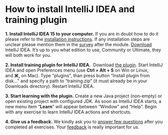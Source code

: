 # How to install IntelliJ IDEA and training plugin

**1. Install IntelliJ IDEA 15 to your computer.** If you are in doubt how to do it please refer to the [installation instructions](https://www.jetbrains.com/idea/help/installing-and-launching.html). If any installation steps are unclear please mention them in the [survey](http://www.surveygizmo.com/s3/2471422/bb8318c8c870) after the module.
[Download](https://www.jetbrains.com/idea/download/) IntelliJ IDEA. It’s up to you what edition to use, Community or Ultimate, they will both work for you.

**2. Install training plugin for IntelliJ IDEA.**  Download [the plugin](https://github.com/karashevich/training/raw/master/training.zip). Start IntelliJ IDEA and open Preferences menu (use **Ctrl + Alt + S** on Win or Linux, and **⌘,** on Mac). Type “plugins", than press button “Install plugin from disk…” and specify a path to “training.zip” (it must already be in your Downloads directory). Restart IntelliJ IDEA.

**3. Start learning with the plugin.** Create a new Java project (non-empty) or open existing project with configured JDK. As soon as IntelliJ IDEA starts, a new menu item “**Learn**” will appear between “Window" and “Help”. Begin with any exercise to learn IntelliJ IDEA actions and shortcuts. 

**4. Give us a feedback.** We kindly ask you to [answer few questions](http://www.surveygizmo.com/s3/2471422/bb8318c8c870) after you completed all exercises. Your [feedback](http://www.surveygizmo.com/s3/2471422/bb8318c8c870) is really important for us.

